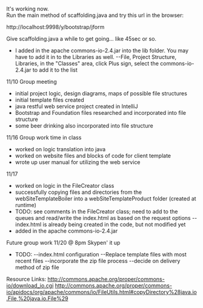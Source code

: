 
It's working now.  
Run the main method of scaffolding.java and try this url in the browser:

http://localhost:9998/y/bootstrap/jform

Give scaffolding.java a while to get going... like 45sec or so.

* I added in the apache commons-io-2.4.jar into the lib folder. You may have to add it in to the Libraries as well.
	--File, Project Structure, Libraries, in the "Classes" area, click Plus sign, select the commons-io-2.4.jar to add it to the list



11/10
Group meeting
* initial project logic, design diagrams, maps of possible file structures
* initial template files created
* java restful web service project created in IntelliJ
* Bootstrap and Foundation files researched and incorporated into file structure
* some beer drinking also incorporated into file structure

11/16
Group work time in class
* worked on logic translation into java
* worked on website files and blocks of code for client template
* wrote up user manual for utilizing the web service

11/17
* worked on logic in the FileCreator class
* successfully copying files and directories from the webSiteTemplateBoiler
 into a webSiteTemplateProduct folder (created at runtime)
* TODO: see comments in the FileCreator class; need to add to the queues 
 and read/write the index.html as based on the request options
	--index.html is already being created in the code, but not modified yet
* added in the apache commons-io-2.4.jar



Future group work
11/20 @ 8pm Skypen' it up
* TODO: 
	--index.html configuration
	--Replace template files with most recent files
	--incorporate the zip file process
	--decide on delivery method of zip file


Resource Links:
http://commons.apache.org/proper/commons-io/download_io.cgi
http://commons.apache.org/proper/commons-io/apidocs/org/apache/commons/io/FileUtils.html#copyDirectory%28java.io.File,%20java.io.File%29

